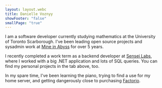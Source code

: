 ```yaml
---
layout: layout.webc
title: Danielle Voznyy
showFooter: "false"
smallPage: "true"
---
```

I am a software developer currently studying mathematics at the University of Toronto Scarborough. I've been leading open source projects and sysadmin work at [Mine in Abyss](https://mineinabyss.com) for over 5 years.

I recently completed a work term as a backend developer at [Sensei Labs](https://www.senseilabs.com/), where I worked with a big .NET application and lots of SQL queries. You can find my personal projects in the tab above, too.

In my spare time, I've been learning the piano, trying to find a use for my home server, and getting dangerously close to purchasing [Factorio](https://www.factorio.com/).
